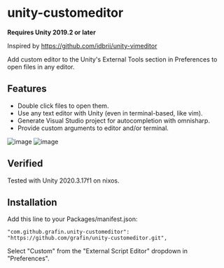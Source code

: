 # unity-customeditor

**Requires Unity 2019.2 or later**

Inspired by https://github.com/idbrii/unity-vimeditor

Add custom editor to the Unity's External Tools section in Preferences to open files in any editor.

## Features

* Double click files to open them.
* Use any text editor with Unity (even in terminal-based, like vim).
* Generate Visual Studio project for autocompletion with omnisharp.
* Provide custom arguments to editor and/or terminal.

![image](https://user-images.githubusercontent.com/426722/132577216-f6e0ebf8-f370-49e0-af14-3ad911803e2e.png)
![image](https://user-images.githubusercontent.com/426722/132577770-2e4ccd63-f746-4039-9449-39c0d347d151.png)

## Verified

Tested with Unity 2020.3.17f1 on nixos.

## Installation

Add this line to your Packages/manifest.json:

    "com.github.grafin.unity-customeditor": "https://github.com/grafin/unity-customeditor.git",

Select "Custom" from the "External Script Editor" dropdown in "Preferences".

